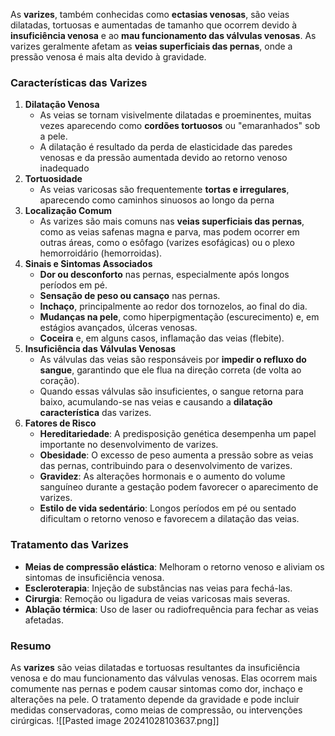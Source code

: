 As **varizes**, também conhecidas como **ectasias venosas**, são veias dilatadas, tortuosas e aumentadas de tamanho que ocorrem devido à **insuficiência venosa** e ao **mau funcionamento das válvulas venosas**. As varizes geralmente afetam as **veias superficiais das pernas**, onde a pressão venosa é mais alta devido à gravidade.

### Características das Varizes

1. **Dilatação Venosa**
   - As veias se tornam visivelmente dilatadas e proeminentes, muitas vezes aparecendo como **cordões tortuosos** ou "emaranhados" sob a pele.
   - A dilatação é resultado da perda de elasticidade das paredes venosas e da pressão aumentada devido ao retorno venoso inadequado
2. **Tortuosidade**
   - As veias varicosas são frequentemente **tortas e irregulares**, aparecendo como caminhos sinuosos ao longo da perna
3. **Localização Comum**
   - As varizes são mais comuns nas **veias superficiais das pernas**, como as veias safenas magna e parva, mas podem ocorrer em outras áreas, como o esôfago (varizes esofágicas) ou o plexo hemorroidário (hemorroidas).
4. **Sinais e Sintomas Associados**
   - **Dor ou desconforto** nas pernas, especialmente após longos períodos em pé.
   - **Sensação de peso ou cansaço** nas pernas.
   - **Inchaço**, principalmente ao redor dos tornozelos, ao final do dia.
   - **Mudanças na pele**, como hiperpigmentação (escurecimento) e, em estágios avançados, úlceras venosas.
   - **Coceira** e, em alguns casos, inflamação das veias (flebite).
5. **Insuficiência das Válvulas Venosas**
   - As válvulas das veias são responsáveis por **impedir o refluxo do sangue**, garantindo que ele flua na direção correta (de volta ao coração).
   - Quando essas válvulas são insuficientes, o sangue retorna para baixo, acumulando-se nas veias e causando a **dilatação característica** das varizes.
6. **Fatores de Risco**
   - **Hereditariedade**: A predisposição genética desempenha um papel importante no desenvolvimento de varizes.
   - **Obesidade**: O excesso de peso aumenta a pressão sobre as veias das pernas, contribuindo para o desenvolvimento de varizes.
   - **Gravidez**: As alterações hormonais e o aumento do volume sanguíneo durante a gestação podem favorecer o aparecimento de varizes.
   - **Estilo de vida sedentário**: Longos períodos em pé ou sentado dificultam o retorno venoso e favorecem a dilatação das veias.

### Tratamento das Varizes
- **Meias de compressão elástica**: Melhoram o retorno venoso e aliviam os sintomas de insuficiência venosa.
- **Escleroterapia**: Injeção de substâncias nas veias para fechá-las.
- **Cirurgia**: Remoção ou ligadura de veias varicosas mais severas.
- **Ablação térmica**: Uso de laser ou radiofrequência para fechar as veias afetadas.

### Resumo
As **varizes** são veias dilatadas e tortuosas resultantes da insuficiência venosa e do mau funcionamento das válvulas venosas. Elas ocorrem mais comumente nas pernas e podem causar sintomas como dor, inchaço e alterações na pele. O tratamento depende da gravidade e pode incluir medidas conservadoras, como meias de compressão, ou intervenções cirúrgicas.
![[Pasted image 20241028103637.png]]
